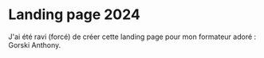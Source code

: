 # Landing page 2024

J'ai été ravi (forcé) de créer cette landing page pour mon formateur adoré : Gorski Anthony.